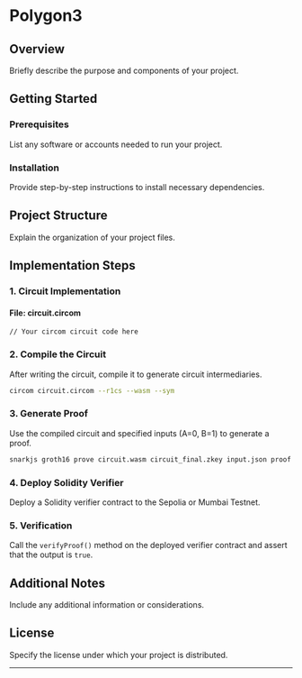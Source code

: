 # Polygon3

## Overview

Briefly describe the purpose and components of your project.

## Getting Started

### Prerequisites

List any software or accounts needed to run your project.

### Installation

Provide step-by-step instructions to install necessary dependencies.

## Project Structure

Explain the organization of your project files.

## Implementation Steps

### 1. Circuit Implementation

#### File: circuit.circom

```circom
// Your circom circuit code here
```

### 2. Compile the Circuit

After writing the circuit, compile it to generate circuit intermediaries.

```bash
circom circuit.circom --r1cs --wasm --sym
```

### 3. Generate Proof

Use the compiled circuit and specified inputs (A=0, B=1) to generate a proof.

```bash
snarkjs groth16 prove circuit.wasm circuit_final.zkey input.json proof.json
```

### 4. Deploy Solidity Verifier

Deploy a Solidity verifier contract to the Sepolia or Mumbai Testnet.

### 5. Verification

Call the `verifyProof()` method on the deployed verifier contract and assert that the output is `true`.

## Additional Notes

Include any additional information or considerations.

## License

Specify the license under which your project is distributed.

---
